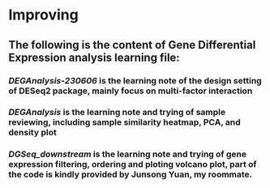 # Improving

## The following is the content of Gene Differential Expression analysis learning file:

### *DEGAnalysis-230606* is the learning note of the design setting of DESeq2 package, mainly focus on multi-factor interaction
### *DEGAnalysis* is the learning note and trying of sample reviewing, including sample similarity heatmap, PCA, and density plot
### *DGSeq_downstream* is the learning note and trying of gene expression filtering, ordering and ploting volcano plot, part of the code is kindly provided by Junsong Yuan, my roommate.
